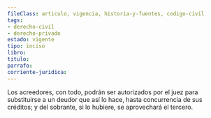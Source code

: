 ```yaml
---
fileClass: articulo, vigencia, historia-y-fuentes, codigo-civil
tags:
- derecho-civil
- derecho-privado
estado: vigente
tipo: inciso
libro:
titulo:
parrafo:
corriente-juridica:
---
```

Los acreedores, con todo, podrán ser autorizados por el juez para substituirse a un deudor que así lo hace, hasta concurrencia de sus créditos; y del sobrante, si lo hubiere, se aprovechará el tercero.